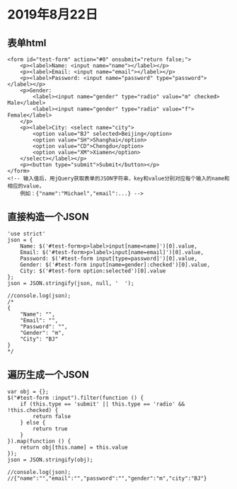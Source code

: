 # 2019年8月22日

## 表单html

<!-- 对于下面的表单： -->

    <form id="test-form" action="#0" onsubmit="return false;">
        <p><label>Name: <input name="name"></label></p>
        <p><label>Email: <input name="email"></label></p>
        <p><label>Password: <input name="password" type="password"></label></p>
        <p>Gender: 
            <label><input name="gender" type="radio" value="m" checked> Male</label>
            <label><input name="gender" type="radio" value="f"> Female</label>
        </p>
        <p><label>City: <select name="city">
            <option value="BJ" selected>Beijing</option>
            <option value="SH">Shanghai</option>
            <option value="CD">Chengdu</option>
            <option value="XM">Xiamen</option>
        </select></label></p>
        <p><button type="submit">Submit</button></p>
    </form>
    <!-- 输入值后，用jQuery获取表单的JSON字符串，key和value分别对应每个输入的name和相应的value，
        例如：{"name":"Michael","email":...} -->


## 直接构造一个JSON

    'use strict'
    json = {
        Name: $('#test-form>p>label>input[name=name]')[0].value,
        Email: $('#test-form>p>label>input[name=email]')[0].value,
        Password: $('#test-form input[type=password]')[0].value,
        Gender: $('#test-form input[name=gender]:checked')[0].value,
        City: $('#test-form option:selected')[0].value
    };
    json = JSON.stringify(json, null, '  ');

    //console.log(json); 
    /*
    {
        "Name": "",
        "Email": "",
        "Password": "",
        "Gender": "m",
        "City": "BJ"
    }
    */

## 遍历生成一个JSON

    var obj = {};
    $("#test-form :input").filter(function () {
        if (this.type == 'submit' || this.type == 'radio' && !this.checked) {
            return false
        } else {
            return true
        }
    }).map(function () {
        return obj[this.name] = this.value
    });
    json = JSON.stringify(obj);

    //console.log(json);
    //{"name":"","email":"","password":"","gender":"m","city":"BJ"}
